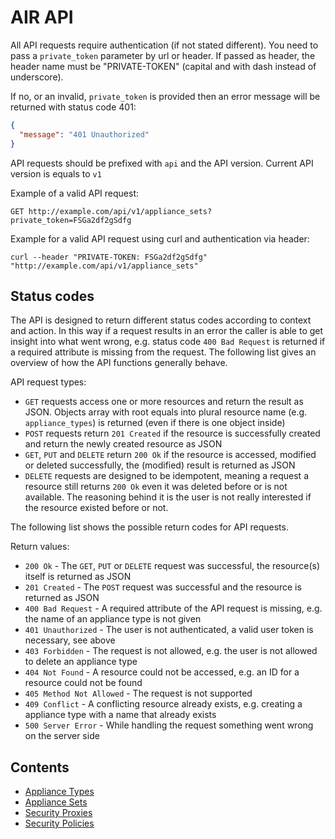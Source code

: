 <!--- This section is copied from: https://raw.github.com/gitlabhq/gitlabhq/master/doc/api/README.md -->

# AIR API

All API requests require authentication (if not stated different). You need to pass a `private_token` parameter by url or header. If passed as header, the header name must be "PRIVATE-TOKEN" (capital and with dash instead of underscore).

If no, or an invalid, `private_token` is provided then an error message will be returned with status code 401:

```json
{
  "message": "401 Unauthorized"
}
```

API requests should be prefixed with `api` and the API version. Current API version is equals to `v1`

Example of a valid API request:

```
GET http://example.com/api/v1/appliance_sets?private_token=FSGa2df2gSdfg
```

Example for a valid API request using curl and authentication via header:

```
curl --header "PRIVATE-TOKEN: FSGa2df2gSdfg" "http://example.com/api/v1/appliance_sets"
```

## Status codes

The API is designed to return different status codes according to context and action. In this way if a request results in an error the caller is able to get insight into what went wrong, e.g. status code `400 Bad Request` is returned if a required attribute is missing from the request. The following list gives an overview of how the API functions generally behave.

API request types:

* `GET` requests access one or more resources and return the result as JSON. Objects array with root equals into plural resource name (e.g. `appliance_types`) is returned (even if there is one object inside)
* `POST` requests return `201 Created` if the resource is successfully created and return the newly created resource as JSON
* `GET`, `PUT` and `DELETE` return `200 Ok` if the resource is accessed, modified or deleted successfully, the (modified) result is returned as JSON
* `DELETE` requests are designed to be idempotent, meaning a request a resource still returns `200 Ok` even it was deleted before or is not available. The reasoning behind it is the user is not really interested if the resource existed before or not.


The following list shows the possible return codes for API requests.

Return values:

* `200 Ok` - The `GET`, `PUT` or `DELETE` request was successful, the resource(s) itself is returned as JSON
* `201 Created` - The `POST` request was successful and the resource is returned as JSON
* `400 Bad Request` - A required attribute of the API request is missing, e.g. the name of an appliance type is not given
* `401 Unauthorized` - The user is not authenticated, a valid user token is necessary, see above
* `403 Forbidden` - The request is not allowed, e.g. the user is not allowed to delete an appliance type
* `404 Not Found` - A resource could not be accessed, e.g. an ID for a resource could not be found
* `405 Method Not Allowed` - The request is not supported
* `409 Conflict` - A conflicting resource already exists, e.g. creating a appliance type with a name that already exists
* `500 Server Error` - While handling the request something went wrong on the server side

## Contents

+ [Appliance Types](appliance_types)
+ [Appliance Sets](appliance_sets)
+ [Security Proxies](security_proxies)
+ [Security Policies](security_policies)
